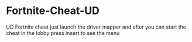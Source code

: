 # Fortnite-Cheat-UD
UD Fortnite cheat just launch the driver mapper and after you can start the cheat in the lobby press insert to see the menu






















